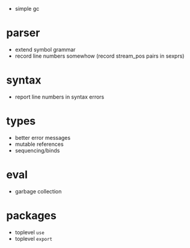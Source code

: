 
- simple gc



# parser

- extend symbol grammar
- record line numbers somewhow (record stream_pos pairs in sexprs)

# syntax

- report line numbers in syntax errors

# types

- better error messages
- mutable references
- sequencing/binds

# eval

- garbage collection

# packages

- toplevel `use`
- toplevel `export`
